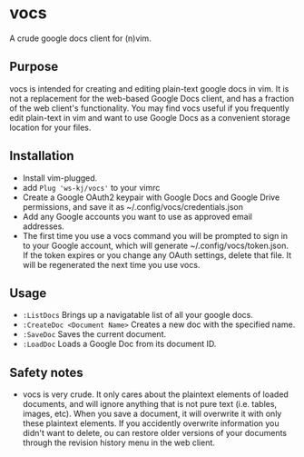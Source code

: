 # vocs
A crude google docs client for (n)vim.

## Purpose
vocs is intended for creating and editing plain-text google docs in vim.
It is not a replacement for the web-based Google Docs client, and has a fraction of the web client's functionality. 
You may find vocs useful if you frequently edit plain-text in vim and want to use Google Docs as a convenient storage location for your files.

## Installation
- Install vim-plugged.
- add `Plug 'ws-kj/vocs'` to your vimrc
- Create a Google OAuth2 keypair with Google Docs and Google Drive permissions, and save it as ~/.config/vocs/credentials.json
- Add any Google accounts you want to use as approved email addresses.
- The first time you use a vocs command you will be prompted to sign in to your Google account, which will generate ~/.config/vocs/token.json. If the token expires or you change any OAuth settings, delete that file. It will be regenerated the next time you use vocs.

## Usage
- `:ListDocs` Brings up a navigatable list of all your google docs.
- `:CreateDoc <Document Name>` Creates a new doc with the specified name.
- `:SaveDoc` Saves the current document.
- `:LoadDoc` Loads a Google Doc from its document ID.

## Safety notes
- vocs is very crude. It only cares about the plaintext elements of loaded documents, and will ignore anything that is not pure text (i.e. tables, images, etc). When you save a document, it will overwrite it with only these plaintext elements. If you accidently overwrite information you didn't want to delete, ou can restore older versions of your documents through the revision history menu in the web client.

